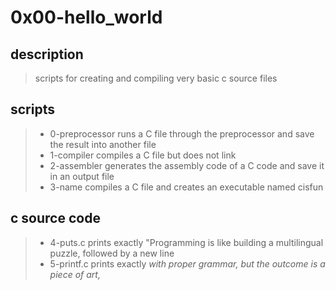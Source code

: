 # 0x00-hello_world
## description 
> scripts for creating and compiling very basic c source files 
## scripts
> * 0-preprocessor runs a C file through the preprocessor and save the result into another file<br>
> * 1-compiler compiles a C file but does not link<br>
> * 2-assembler generates the assembly code of a C code and save it in an output file<br>
> * 3-name compiles a C file and creates an executable named cisfun<br>
## c source code 
> * 4-puts.c prints exactly "Programming is like building a multilingual puzzle, followed by a new line<br>
> * 5-printf.c prints exactly *with proper grammar, but the outcome is a piece of art,* <br>
